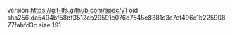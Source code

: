 version https://git-lfs.github.com/spec/v1
oid sha256:da5494bf58df3512cb29591e076d7545e8381c3c7ef496e1b22590877fabfd3c
size 191
